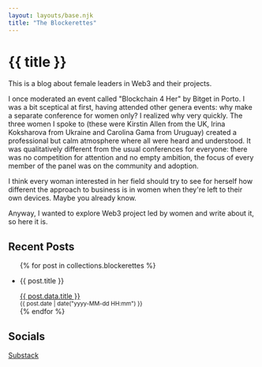 ```yaml
---
layout: layouts/base.njk
title: "The Blockerettes"
---
```


<h1>{{ title }}</h1>

This is a blog about female leaders in Web3 and their projects. 

I once moderated an event called "Blockchain 4 Her" by Bitget in Porto. I was a bit sceptical at first, having attended other genera events: why make a separate conference for women only? I realized why very quickly. The three women I spoke to (these were Kirstin Allen from the UK, Irina Koksharova from Ukraine and Carolina Gama from Uruguay) created a professional but calm atmosphere where all were heard and understood. It was qualitatively different from the usual conferences for everyone: there was no competition for attention and no empty ambition, the focus of every member of the panel was on the community and adoption.

I think every woman interested in her field should try to see for herself how different the approach to business is in women when they're left to their own devices. Maybe you already know. 

Anyway, I wanted to explore Web3 project led by women and write about it, so here it is.

## Recent Posts

<ul>
{% for post in collections.blockerettes %}
  <li>
    <p>{{ post.title }}</p>
    <a href="{{ post.url }}">{{ post.data.title }}</a><br />
    <small>{{ post.date | date("yyyy-MM-dd HH:mm") }}</small>
  </li>
{% endfor %}
</ul>

## Socials

[Substack](https://substack.com/@blockerette)
